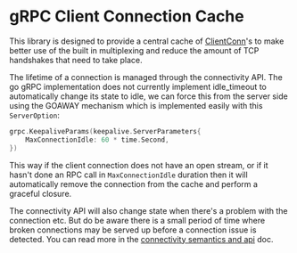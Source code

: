 # gRPC Client Connection Cache

This library is designed to provide a central
cache of [ClientConn](https://pkg.go.dev/google.golang.org/grpc#ClientConn)'s
to make better use of the built in multiplexing
 and reduce the amount of TCP handshakes that 
need to take place.

The lifetime of a connection is managed through
the connectivity API. The go gRPC implementation
does not currently implement idle_timeout to
automatically change its state to idle, we can
force this from the server side using the
GOAWAY mechanism which is implemented easily
with this `ServerOption`:

```go
grpc.KeepaliveParams(keepalive.ServerParameters{
    MaxConnectionIdle: 60 * time.Second,
})
```

This way if the client connection does not have
an open stream, or if it hasn't done an RPC call
in `MaxConnectionIdle` duration then it will
automatically remove the connection from the
cache and perform a graceful closure.

The connectivity API will also change state
when there's a problem with the connection etc.
But do be aware there is a small period of time
where broken connections may be served up
before a connection issue is detected. You
can read more in the [connectivity semantics
and api](https://github.com/grpc/grpc/blob/master/doc/connectivity-semantics-and-api.md) doc.